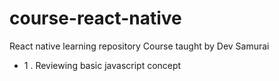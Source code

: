 # course-react-native
React native learning repository Course taught by Dev Samurai

* 1 . Reviewing basic javascript concept